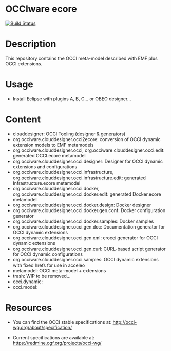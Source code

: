 # OCCIware ecore

[![Build Status](https://travis-ci.org/occiware/ecore.svg?branch=master)](https://travis-ci.org/occiware/ecore)

# Description

This repository contains the OCCI meta-model described with EMF plus
OCCI extensions.

# Usage

* Install Eclipse with plugins A, B, C... or OBEO designer...

# Content

* clouddesigner: OCCI Tooling (designer & generators)
 * org.occiware.clouddesigner.occi2ecore: conversion of OCCI dynamic extension models to EMF metamodels
 * org.occiware.clouddesigner.occi, org.occiware.clouddesigner.occi.edit: generated OCCI.ecore metamodel
 * org.occiware.clouddesigner.occi.designer: Designer for OCCI dynamic extensions and configurations
 * org.occiware.clouddesigner.occi.infrastructure, org.occiware.clouddesigner.occi.infrastructure.edit: generated Infrastructure.ecore metamodel
 * org.occiware.clouddesigner.occi.docker, org.occiware.clouddesigner.occi.docker.edit: generated Docker.ecore metamodel 
 * org.occiware.clouddesigner.occi.docker.design: Docker designer 
 * org.occiware.clouddesigner.occi.docker.gen.conf: Docker configuration generator
 * org.occiware.clouddesigner.occi.docker.samples: Docker samples 
 * org.occiware.clouddesigner.occi.gen.doc: Documentation generator for OCCI dynamic extensions
 * org.occiware.clouddesigner.occi.gen.xml: erocci generator for OCCI dynamic extensions
 * org.occiware.clouddesigner.occi.gen.curl: CURL-based script generator for OCCI dynamic configurations
 * org.occiware.clouddesigner.occi.samples: OCCI dynamic extensions with fixed hrefs for use in acceleo
* metamodel: OCCI meta-model + extensions
* trash: WIP to be removed...
 * occi.dynamic: 
 * occi.model:

# Resources

* You can find the OCCI stable specifications at:
  http://occi-wg.org/about/specification/

* Current specifications are available at:
  https://redmine.ogf.org/projects/occi-wg/
